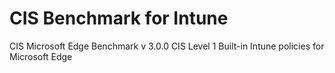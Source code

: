# CIS Benchmark for Intune
CIS Microsoft Edge Benchmark v 3.0.0
CIS Level 1
Built-in Intune policies for Microsoft Edge
